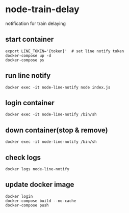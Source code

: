 # node-train-delay
notification for train delaying

## start container
```
export LINE_TOKEN='{token}'  # set line notify token
docker-compose up -d
docker-compose ps
```

## run line notify
```
docker exec -it node-line-notify node index.js
```

## login container
```
docker exec -it node-line-notify /bin/sh
```

## down container(stop & remove)
```
docker exec -it node-line-notify /bin/sh
```

## check logs
```
docker logs node-line-notify
```



## update docker image
```
docker login
docker-compose build --no-cache
docker-compose push
```



